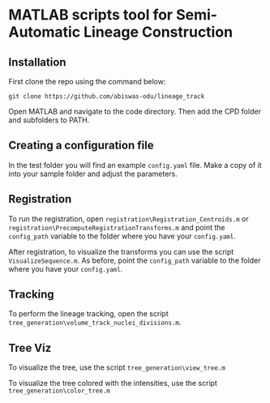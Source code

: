 # MATLAB scripts tool for Semi-Automatic Lineage Construction

## Installation 

First clone the repo using the command below: 

```git clone https://github.com/abiswas-odu/lineage_track```

Open MATLAB and navigate to the code directory. Then add the CPD folder and subfolders to PATH. 

## Creating a configuration file

In the test folder you will find an example `config.yaml` file. Make a copy of it into your sample folder and adjust the parameters. 

## Registration 

To run the registration, open `registration\Registration_Centroids.m` or `registration\PrecomputeRegistrationTransforms.m` and point the `config_path` variable to the folder where you have your `config.yaml`.

After registration, to visualize the transforms you can use the script `VisualizeSequence.m`. As before, point the `config_path` variable to the folder where you have your `config.yaml`.

## Tracking 

To perform the lineage tracking, open the script `tree_generation\volume_track_nuclei_divisions.m`. 

## Tree Viz

To visualize the tree, use the script `tree_generation\view_tree.m`

To visualize the tree colored with the intensities, use the script `tree_generation\color_tree.m`
